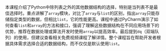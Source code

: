 本课程介绍了Python中除列表之外的其他数据结构的选择，特别是当列表不是最佳选择时。重点讲解了`array`模块，对比了`array`与`list`的区别，指出`array`只能存储指定类型的数据，但相比`list`，它的性能更高。课程中通过PyCharm演示了如何查看`list`和`array`的方法和接口，强调了理解这些数据结构在不同应用场景下的优势，推荐在数据处理或算法开发时使用`array`以提高效率。最后提到`dq`（双端队列）的使用，但建议查看相关免费视频课程了解详情。整个课程旨在帮助开发者根据具体需求选择合适的数据结构，而不仅仅是默认使用`list`。